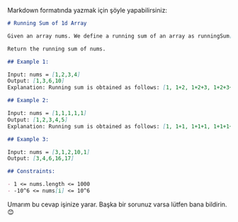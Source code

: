 Markdown formatında yazmak için şöyle yapabilirsiniz:

```markdown
# Running Sum of 1d Array

Given an array nums. We define a running sum of an array as runningSum[i] = sum(nums[0]…nums[i]).

Return the running sum of nums.

## Example 1:

Input: nums = [1,2,3,4]
Output: [1,3,6,10]
Explanation: Running sum is obtained as follows: [1, 1+2, 1+2+3, 1+2+3+4].

## Example 2:

Input: nums = [1,1,1,1,1]
Output: [1,2,3,4,5]
Explanation: Running sum is obtained as follows: [1, 1+1, 1+1+1, 1+1+1+1, 1+1+1+1+1].

## Example 3:

Input: nums = [3,1,2,10,1]
Output: [3,4,6,16,17]

## Constraints:

- 1 <= nums.length <= 1000
- -10^6 <= nums[i] <= 10^6
```

Umarım bu cevap işinize yarar. Başka bir sorunuz varsa lütfen bana bildirin. 😊